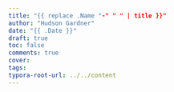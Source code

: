 ```yaml
---
title: "{{ replace .Name "-" " " | title }}"
author: "Hudson Gardner"
date: "{{ .Date }}"
draft: true
toc: false
comments: true
cover:
tags:
typora-root-url: ../../content
---
```

